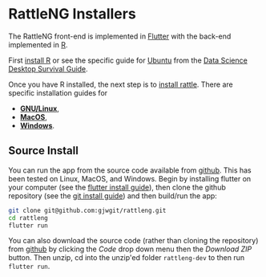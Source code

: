 # RattleNG Installers

The RattleNG front-end is implemented in
[Flutter](https://flutter.dev/) with the back-end implemented in
[R](https://r-project.org/).

First [install
R](https://survivor.togaware.com/datascience/installing-r.html) or see
the specific guide for
[Ubuntu](https://survivor.togaware.com/datascience/installing-r-with-cran-on-ubuntu.html)
from the [Data Science Desktop Survival
Guide](https://survivor.togaware.com/datascience/index.html).

Once you have R installed, the next step is to [install
rattle](https://survivor.togaware.com/datascience/installing-rattle.html). There
are specific installation guides for

- [**GNU/Linux**](https://survivor.togaware.com/datascience/installing-rattle-on-linux.html),
- [**MacOS**](https://survivor.togaware.com/datascience/installing-rattle-on-macos.html),
- [**Windows**](https://survivor.togaware.com/datascience/installing-rattle-on-windows.html).

## Source Install

You can run the app from the source code available from
[github](https://github.com/gjwgit/rattleng). This has been tested on
Linux, MacOS, and Windows. Begin by installing flutter on your
computer (see the [flutter install
guide](https://docs.flutter.dev/get-started/install)), then clone the
github repository (see the [git install
guide](https://git-scm.com/book/en/v2/Getting-Started-Installing-Git))
and then build/run the app:

```bash
git clone git@github.com:gjwgit/rattleng.git
cd rattleng
flutter run
```

You can also download the source code (rather than cloning the
repository) from [github](https://github.com/gjwgit/rattleng) by
clicking the _Code_ drop down menu then the _Download ZIP_
button. Then unzip, cd into the unzip'ed folder `rattleng-dev` to
then run `flutter run`.
